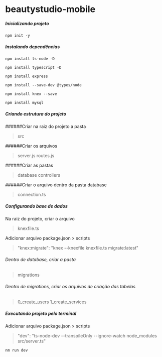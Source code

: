 # beautystudio-mobile

##### Inicializando projeto
```console
npm init -y
```

##### Instalando dependências
```console
npm install ts-node -D

npm install typescript -D

npm install express

npm install --save-dev @types/node

npm install knex --save

npm install mysql
```

##### Criando estrutura do projeto
######Criar na raiz do projeto a pasta 
> src

######Criar os arquivos
> server.js
> routes.js

######Criar as pastas 
> database
> controllers

######Criar o arquivo dentro da pasta database
> connection.ts

##### Configurando base de dados
Na raiz do projeto, criar o arquivo
> knexfile.ts

Adicionar  arquivo package.json > scripts
>"knex:migrate": "knex --knexfile knexfile.ts migrate:latest"

###### Dentro de database, criar a pasta
> migrations

###### Dentro de migrations, criar os arquivos de criação das tabelas
> 0_create_users
> 1_create_services

##### Executando projeto pelo terminal
Adicionar  arquivo package.json > scripts
> "dev": "ts-node-dev --transpileOnly --ignore-watch node_modules src/server.ts"

```console
nm run dev
```


